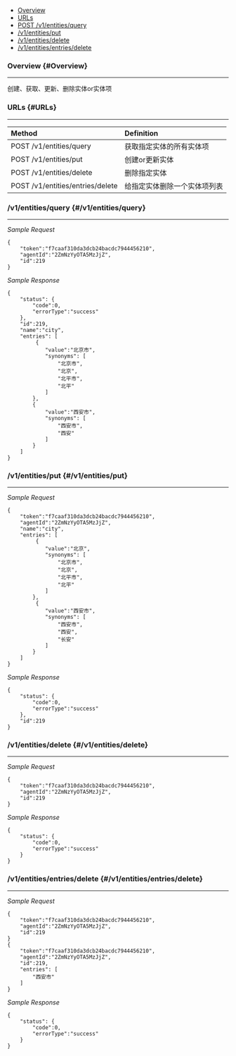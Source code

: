 * [Overview](#Overview)
* [URLs](#URLs)
* [POST /v1/entities/query](#/v1/entities/query)
* [/v1/entities/put](#/v1/entities/put)
* [/v1/entities/delete](#/v1/entities/delete)
* [/v1/entities/entries/delete](#/v1/entities/entries/delete)

### Overview {#Overview}

---

创建、获取、更新、删除实体or实体项

### URLs {#URLs}

---

| Method | Definition |
| :--- | :--- |
| POST /v1/entities/query | 获取指定实体的所有实体项 |
| POST /v1/entities/put | 创建or更新实体 |
| POST /v1/entities/delete | 删除指定实体 |
| POST /v1/entities/entries/delete | 给指定实体删除一个实体项列表 |

### /v1/entities/query {#/v1/entities/query}

---

_Sample Request_
```
{
    "token":"f7caaf310da3dcb24bacdc7944456210",
    "agentId":"2ZmNzYyOTA5MzJjZ",
    "id":219
}
```
_Sample Response_
```
{
    "status": {
        "code":0,
        "errorType":"success"
    },
    "id":219,
    "name":"city",
    "entries": [
         {
            "value":"北京市",
            "synonyms": [
                "北京市",
                "北京",
                "北平市",
                "北平"
            ]
        },
        {
            "value":"西安市",
            "synonyms": [
                "西安市",
                "西安"
            ]
        }
    ]
}
```

### /v1/entities/put {#/v1/entities/put}

---

_Sample Request_
```
{
    "token":"f7caaf310da3dcb24bacdc7944456210",
    "agentId":"2ZmNzYyOTA5MzJjZ",
    "name":"city",
    "entries": [
         {
            "value":"北京",
            "synonyms": [
                "北京市",
                "北京",
                "北平市",
                "北平"
            ]
        },
         {
            "value":"西安市",
            "synonyms": [
                "西安市",
                "西安",
                "长安"
            ]
        }
    ]
}
```
_Sample Response_
```
{
    "status": {
        "code":0,
        "errorType":"success"
    },
    "id":219
}
```

### /v1/entities/delete {#/v1/entities/delete}

---

_Sample Request_
```
{
    "token":"f7caaf310da3dcb24bacdc7944456210",
    "agentId":"2ZmNzYyOTA5MzJjZ",
    "id":219 
}
```
_Sample Response_
```
{
    "status": {
        "code":0,
        "errorType":"success"
    }
}
```

### /v1/entities/entries/delete {#/v1/entities/entries/delete}

---

_Sample Request_
```
{
    "token":"f7caaf310da3dcb24bacdc7944456210",
    "agentId":"2ZmNzYyOTA5MzJjZ",
    "id":219 
}
{
    "token":"f7caaf310da3dcb24bacdc7944456210",
    "agentId":"2ZmNzYyOTA5MzJjZ",
    "id":219,
    "entries": [
        "西安市"
    ]
}
```
_Sample Response_
```
{
    "status": {
        "code":0,
        "errorType":"success"
    }
}
```
